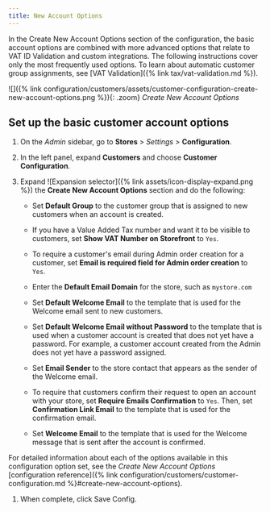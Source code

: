 ```yaml
---
title: New Account Options
---
```


In the Create New Account Options section of the configuration, the basic account options are combined with more advanced options that relate to VAT ID Validation and custom integrations. The following instructions cover only the most frequently used options. To learn about automatic customer group assignments, see [VAT Validation]({% link tax/vat-validation.md %}).

![]({% link configuration/customers/assets/customer-configuration-create-new-account-options.png %}){: .zoom}
_Create New Account Options_

## Set up the basic customer account options

1. On the _Admin_ sidebar, go to **Stores** > _Settings_ > **Configuration**.

1. In the left panel, expand **Customers** and choose **Customer Configuration**.

1. Expand ![Expansion selector]({% link assets/icon-display-expand.png %}) the **Create New Account Options** section and do the following:

   - Set **Default Group** to the customer group that is assigned to new customers when an account is created.

   - If you have a Value Added Tax number and want it to be visible to customers, set **Show VAT Number on Storefront** to `Yes`.

   - To require a customer's email during Admin order creation for a customer, set **Email is required field for Admin order creation** to `Yes`.

   - Enter the **Default Email Domain** for the store, such as `mystore.com`

   - Set **Default Welcome Email** to the template that is used for the Welcome email sent to new customers.

   - Set **Default Welcome Email without Password** to the template that is used when a customer account is created that does not yet have a password. For example, a customer account created from the Admin does not yet have a password assigned.

   - Set **Email Sender** to the store contact that appears as the sender of the Welcome email.

   - To require that customers confirm their request to open an account with your store, set **Require Emails Confirmation** to `Yes`. Then, set **Confirmation Link Email** to the template that is used for the confirmation email.

   - Set **Welcome Email** to the template that is used for the Welcome message that is sent after the account is confirmed.

  For detailed information about each of the options available in this configuration option set, see the _Create New Account Options_ [configuration reference]({% link configuration/customers/customer-configuration.md %}#create-new-account-options).

1. When complete, click <span class="btn">Save Config</span>.
